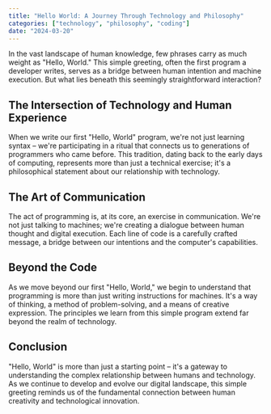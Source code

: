 ```yaml
---
title: "Hello World: A Journey Through Technology and Philosophy"
categories: ["technology", "philosophy", "coding"]
date: "2024-03-20"
---
```


In the vast landscape of human knowledge, few phrases carry as much weight as "Hello, World." This simple greeting, often the first program a developer writes, serves as a bridge between human intention and machine execution. But what lies beneath this seemingly straightforward interaction?

## The Intersection of Technology and Human Experience

When we write our first "Hello, World" program, we're not just learning syntax – we're participating in a ritual that connects us to generations of programmers who came before. This tradition, dating back to the early days of computing, represents more than just a technical exercise; it's a philosophical statement about our relationship with technology.

## The Art of Communication

The act of programming is, at its core, an exercise in communication. We're not just talking to machines; we're creating a dialogue between human thought and digital execution. Each line of code is a carefully crafted message, a bridge between our intentions and the computer's capabilities.

## Beyond the Code

As we move beyond our first "Hello, World," we begin to understand that programming is more than just writing instructions for machines. It's a way of thinking, a method of problem-solving, and a means of creative expression. The principles we learn from this simple program extend far beyond the realm of technology.

## Conclusion

"Hello, World" is more than just a starting point – it's a gateway to understanding the complex relationship between humans and technology. As we continue to develop and evolve our digital landscape, this simple greeting reminds us of the fundamental connection between human creativity and technological innovation.
